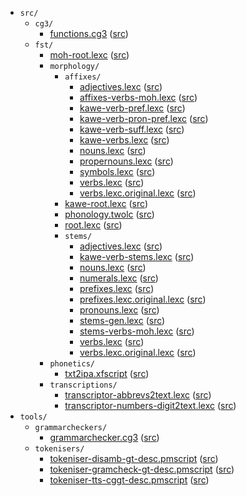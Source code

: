* `src/`
    * `cg3/`
        * [functions.cg3](src-cg3-functions.cg3.html) ([src](https://github.com/giellalt/lang-moh/blob/main/src/cg3/functions.cg3))
    * `fst/`
        * [moh-root.lexc](src-fst-moh-root.lexc.html) ([src](https://github.com/giellalt/lang-moh/blob/main/src/fst/moh-root.lexc))
        * `morphology/`
            * `affixes/`
                * [adjectives.lexc](src-fst-morphology-affixes-adjectives.lexc.html) ([src](https://github.com/giellalt/lang-moh/blob/main/src/fst/morphology/affixes/adjectives.lexc))
                * [affixes-verbs-moh.lexc](src-fst-morphology-affixes-affixes-verbs-moh.lexc.html) ([src](https://github.com/giellalt/lang-moh/blob/main/src/fst/morphology/affixes/affixes-verbs-moh.lexc))
                * [kawe-verb-pref.lexc](src-fst-morphology-affixes-kawe-verb-pref.lexc.html) ([src](https://github.com/giellalt/lang-moh/blob/main/src/fst/morphology/affixes/kawe-verb-pref.lexc))
                * [kawe-verb-pron-pref.lexc](src-fst-morphology-affixes-kawe-verb-pron-pref.lexc.html) ([src](https://github.com/giellalt/lang-moh/blob/main/src/fst/morphology/affixes/kawe-verb-pron-pref.lexc))
                * [kawe-verb-suff.lexc](src-fst-morphology-affixes-kawe-verb-suff.lexc.html) ([src](https://github.com/giellalt/lang-moh/blob/main/src/fst/morphology/affixes/kawe-verb-suff.lexc))
                * [kawe-verbs.lexc](src-fst-morphology-affixes-kawe-verbs.lexc.html) ([src](https://github.com/giellalt/lang-moh/blob/main/src/fst/morphology/affixes/kawe-verbs.lexc))
                * [nouns.lexc](src-fst-morphology-affixes-nouns.lexc.html) ([src](https://github.com/giellalt/lang-moh/blob/main/src/fst/morphology/affixes/nouns.lexc))
                * [propernouns.lexc](src-fst-morphology-affixes-propernouns.lexc.html) ([src](https://github.com/giellalt/lang-moh/blob/main/src/fst/morphology/affixes/propernouns.lexc))
                * [symbols.lexc](src-fst-morphology-affixes-symbols.lexc.html) ([src](https://github.com/giellalt/lang-moh/blob/main/src/fst/morphology/affixes/symbols.lexc))
                * [verbs.lexc](src-fst-morphology-affixes-verbs.lexc.html) ([src](https://github.com/giellalt/lang-moh/blob/main/src/fst/morphology/affixes/verbs.lexc))
                * [verbs.lexc.original.lexc](src-fst-morphology-affixes-verbs.lexc.original.lexc.html) ([src](https://github.com/giellalt/lang-moh/blob/main/src/fst/morphology/affixes/verbs.lexc.original.lexc))
            * [kawe-root.lexc](src-fst-morphology-kawe-root.lexc.html) ([src](https://github.com/giellalt/lang-moh/blob/main/src/fst/morphology/kawe-root.lexc))
            * [phonology.twolc](src-fst-morphology-phonology.twolc.html) ([src](https://github.com/giellalt/lang-moh/blob/main/src/fst/morphology/phonology.twolc))
            * [root.lexc](src-fst-morphology-root.lexc.html) ([src](https://github.com/giellalt/lang-moh/blob/main/src/fst/morphology/root.lexc))
            * `stems/`
                * [adjectives.lexc](src-fst-morphology-stems-adjectives.lexc.html) ([src](https://github.com/giellalt/lang-moh/blob/main/src/fst/morphology/stems/adjectives.lexc))
                * [kawe-verb-stems.lexc](src-fst-morphology-stems-kawe-verb-stems.lexc.html) ([src](https://github.com/giellalt/lang-moh/blob/main/src/fst/morphology/stems/kawe-verb-stems.lexc))
                * [nouns.lexc](src-fst-morphology-stems-nouns.lexc.html) ([src](https://github.com/giellalt/lang-moh/blob/main/src/fst/morphology/stems/nouns.lexc))
                * [numerals.lexc](src-fst-morphology-stems-numerals.lexc.html) ([src](https://github.com/giellalt/lang-moh/blob/main/src/fst/morphology/stems/numerals.lexc))
                * [prefixes.lexc](src-fst-morphology-stems-prefixes.lexc.html) ([src](https://github.com/giellalt/lang-moh/blob/main/src/fst/morphology/stems/prefixes.lexc))
                * [prefixes.lexc.original.lexc](src-fst-morphology-stems-prefixes.lexc.original.lexc.html) ([src](https://github.com/giellalt/lang-moh/blob/main/src/fst/morphology/stems/prefixes.lexc.original.lexc))
                * [pronouns.lexc](src-fst-morphology-stems-pronouns.lexc.html) ([src](https://github.com/giellalt/lang-moh/blob/main/src/fst/morphology/stems/pronouns.lexc))
                * [stems-gen.lexc](src-fst-morphology-stems-stems-gen.lexc.html) ([src](https://github.com/giellalt/lang-moh/blob/main/src/fst/morphology/stems/stems-gen.lexc))
                * [stems-verbs-moh.lexc](src-fst-morphology-stems-stems-verbs-moh.lexc.html) ([src](https://github.com/giellalt/lang-moh/blob/main/src/fst/morphology/stems/stems-verbs-moh.lexc))
                * [verbs.lexc](src-fst-morphology-stems-verbs.lexc.html) ([src](https://github.com/giellalt/lang-moh/blob/main/src/fst/morphology/stems/verbs.lexc))
                * [verbs.lexc.original.lexc](src-fst-morphology-stems-verbs.lexc.original.lexc.html) ([src](https://github.com/giellalt/lang-moh/blob/main/src/fst/morphology/stems/verbs.lexc.original.lexc))
        * `phonetics/`
            * [txt2ipa.xfscript](src-fst-phonetics-txt2ipa.xfscript.html) ([src](https://github.com/giellalt/lang-moh/blob/main/src/fst/phonetics/txt2ipa.xfscript))
        * `transcriptions/`
            * [transcriptor-abbrevs2text.lexc](src-fst-transcriptions-transcriptor-abbrevs2text.lexc.html) ([src](https://github.com/giellalt/lang-moh/blob/main/src/fst/transcriptions/transcriptor-abbrevs2text.lexc))
            * [transcriptor-numbers-digit2text.lexc](src-fst-transcriptions-transcriptor-numbers-digit2text.lexc.html) ([src](https://github.com/giellalt/lang-moh/blob/main/src/fst/transcriptions/transcriptor-numbers-digit2text.lexc))
* `tools/`
    * `grammarcheckers/`
        * [grammarchecker.cg3](tools-grammarcheckers-grammarchecker.cg3.html) ([src](https://github.com/giellalt/lang-moh/blob/main/tools/grammarcheckers/grammarchecker.cg3))
    * `tokenisers/`
        * [tokeniser-disamb-gt-desc.pmscript](tools-tokenisers-tokeniser-disamb-gt-desc.pmscript.html) ([src](https://github.com/giellalt/lang-moh/blob/main/tools/tokenisers/tokeniser-disamb-gt-desc.pmscript))
        * [tokeniser-gramcheck-gt-desc.pmscript](tools-tokenisers-tokeniser-gramcheck-gt-desc.pmscript.html) ([src](https://github.com/giellalt/lang-moh/blob/main/tools/tokenisers/tokeniser-gramcheck-gt-desc.pmscript))
        * [tokeniser-tts-cggt-desc.pmscript](tools-tokenisers-tokeniser-tts-cggt-desc.pmscript.html) ([src](https://github.com/giellalt/lang-moh/blob/main/tools/tokenisers/tokeniser-tts-cggt-desc.pmscript))
